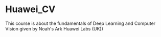 # Huawei_CV
This course is about the fundamentals of Deep Learning and Computer Vision given by Noah's Ark Huawei Labs (UK))
